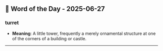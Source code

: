 ## 📅 Word of the Day - 2025-06-27

### **turret**
- **Meaning**: A little tower, frequently a merely ornamental structure at one of the corners of a building or castle.

---
